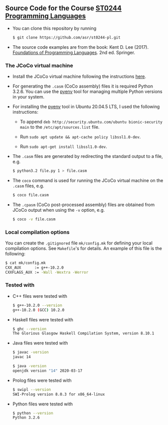 ## Source Code for the Course [ST0244 Programming Languages](http://www1.eafit.edu.co/asr/courses/st0244-programming-languages/index.html)

* You can clone this repository by running

    ```bash
    $ git clone https://github.com/asr/st0244-pl.git
    ```

* The source code examples are from the book: Kent D. Lee
(2017). [Foundations of Programming
Languages](https://kentdlee.github.io/PL/build/html/index.html). 2nd
ed. Springer.

### The JCoCo virtual machine

* Install the JCoCo virtual machine following the instructions
  [here](https://kentdlee.github.io/JCoCoPages/_build/html/index.html).

* For generating the `.casm` (CoCo assembly) files it is required
Python 3.2.6. You can use the
[pyenv](https://realpython.com/intro-to-pyenv) tool for managing
multiple Python versions in your system.

* For installing the [pyenv](https://realpython.com/intro-to-pyenv)
  tool in Ubuntu 20.04.5 LTS, I used the following instructions:

  + To append `deb http://security.ubuntu.com/ubuntu bionic-security
  main` to the `/etc/apt/sources.list` file.

  + Run `sudo apt update && apt-cache policy libssl1.0-dev`.

  + Run `sudo apt-get install libssl1.0-dev`.

* The `.casm` files are generated by redirecting the standard output
  to a file, e.g.

    ```bash
    $ python3.2 file.py 1 > file.casm
    ```

* The `coco` command is used for running the JCoCo virtual machine on
  the `.casm` files, e.g.

    ```bash
    $ coco file.casm
    ```

* The `.cpasm` (CoCo post-processed assembly) files are obtained from
JCoCo output when using the `-v` option, e.g.

    ```bash
    $ coco -v file.casm
    ```

### Local compilation options

You can create the `.gitignored` file `mk/config.mk` for defining your
local compilation options. See `Makefile`'s for details. An example of
this file is the following:

```bash
$ cat mk/config.mk
CXX_AUX      := g++-10.2.0
CXXFLAGS_AUX := -Wall -Wextra -Werror
```

### Tested with

* C++ files were tested with

    ```bash
    $ g++-10.2.0 --version
    g++-10.2.0 (GCC) 10.2.0
    ```

* Haskell files were tested with

    ```bash
    $ ghc --version
    The Glorious Glasgow Haskell Compilation System, version 8.10.1
    ```

* Java files were tested with

    ```bash
    $ javac -version
    javac 14

    $ java -version
    openjdk version "14" 2020-03-17
    ```

* Prolog files were tested with

    ```bash
    $ swipl --version
    SWI-Prolog version 8.0.3 for x86_64-linux
    ```

* Python files were tested with

    ```bash
    $ python --version
    Python 3.2.6
    ```
